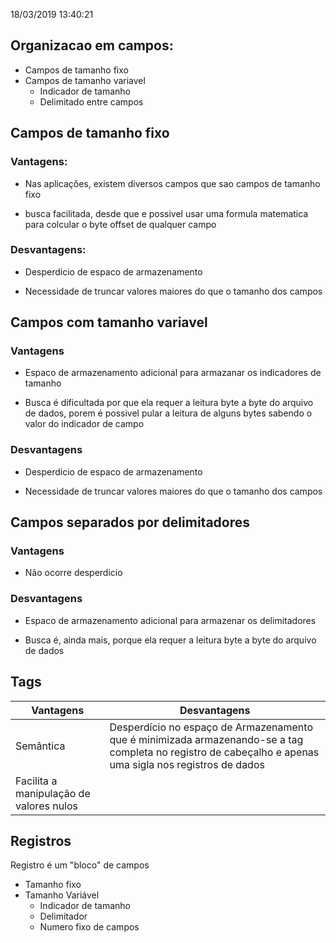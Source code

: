 18/03/2019 13:40:21 

## Organizacao em campos: 

* Campos de tamanho fixo
* Campos de tamanho variavel 	
	* Indicador de tamanho
	* Delimitado entre campos



## Campos de tamanho fixo

### Vantagens:


* Nas aplicações, existem diversos campos que sao campos
de tamanho fixo

* busca facilitada, desde que e possivel usar uma formula matematica para
colcular o byte offset de qualquer campo



### Desvantagens:


* Desperdicio de espaco de armazenamento

* Necessidade de truncar valores maiores do que o tamanho dos campos


## Campos com tamanho variavel 

### Vantagens


* Espaco de armazenamento adicional para armazanar os indicadores de tamanho

* Busca é dificultada por que ela requer a leitura  byte a byte do arquivo de dados, porem é possivel pular a leitura de alguns bytes sabendo o valor do indicador de campo


### Desvantagens


* Desperdicio de espaco de armazenamento

* Necessidade de truncar valores maiores do que o tamanho dos campos

## Campos separados por delimitadores


### Vantagens
* Não ocorre desperdicio

### Desvantagens

* Espaco de armazenamento adicional para armazenar os delimitadores 

* Busca é, ainda mais, porque ela requer a leitura byte a byte do arquivo de dados

## Tags

|Vantagens|Desvantagens  |
|--|--|
|Semântica  |Desperdício no espaço de Armazenamento que é minimizada armazenando-se a tag completa no registro de cabeçalho e apenas uma sigla nos registros de dados|
|Facilita a manipulação de valores nulos|

## Registros

Registro é um "bloco" de campos

* Tamanho fixo
* Tamanho Variável
	* Indicador de tamanho
	* Delimitador
	*  Numero fixo de campos



